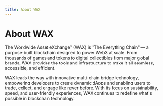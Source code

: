 ```yaml
---
title: About WAX
---
```


# About WAX

The Worldwide Asset eXchange™ (WAX) is "The Everything Chain" — a purpose-built blockchain designed to power Web3 at scale. From thousands of games and tokens to digital collectibles from major global brands, WAX provides the tools and infrastructure to make it all seamless, accessible, and efficient.

WAX leads the way with innovative multi-chain bridge technology, empowering developers to create dynamic dApps and enabling users to trade, collect, and engage like never before. With its focus on sustainability, speed, and user-friendly experiences, WAX continues to redefine what's possible in blockchain technology.
